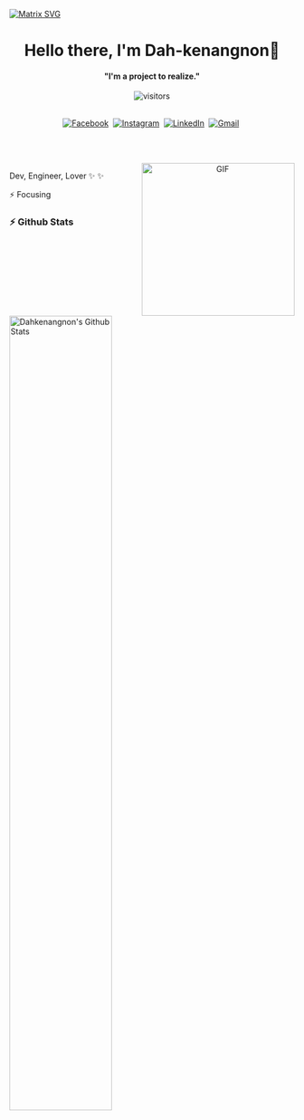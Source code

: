   [![Matrix SVG](https://raw.githubusercontent.com/rodrigograca31/rodrigograca31/master/matrix.svg)](https://www.youtube.com/Dahkenangnon) 
<p>
  <h1 align="center"><b>Hello there, I'm Dah-kenangnon👋</b></h1>
</p>

<p>
  <h4 align="center"><b>"I'm a project to realize."</b></h4>
</p>

<p align="center">
    <img align="center" alt="visitors" src="https://gpvc.arturio.dev/Dahkenangnon" />
</p>

<p align="center">
<br>
<a href="https://web.facebook.com/profile.php?id=100006288829164"><img src="https://img.shields.io/badge/facebook-%231877F2.svg?&style=for-the-badge&logo=facebook&logoColor=white" alt="Facebook" /></a>&nbsp;
<a href="https://instagram.com/epatriote"><img src="https://img.shields.io/badge/instagram-%23E4405F.svg?&style=for-the-badge&logo=instagram&logoColor=white" alt="Instagram" /></a>&nbsp;
<a href="https://www.youtube.com/Dahkenangnon"><img src="https://img.shields.io/badge/youtube-%230077B5.svg?&style=for-the-badge&logo=youtube&logoColor=red" alt="LinkedIn" /></a>&nbsp;
<a href="mailto:dah.kenangnon@gmail.com?subject=Hola%20Sumanth"><img src="https://img.shields.io/badge/gmail-%23D14836.svg?&style=for-the-badge&logo=gmail&logoColor=white" alt="Gmail"/></a>&nbsp;
</p>

<br>

<p align="center">
<br>
<img align="right" height="270px" alt="GIF" src="https://avatars2.githubusercontent.com/u/57219141?s=460&u=f0fb10260090a00c86ccac8bd84f76673258a4e5&v=4" />

Dev, Engineer, Lover ✨ ✨

⚡ Focusing
</p>

### :zap: Github Stats

  <img align="left" src="https://github-readme-stats.sumanth-talluri.vercel.app/api?username=Dahkenangnon&show_icons=true&title_color=fff&icon_color=79ff97&text_color=efefef&bg_color=24292e" alt="Dahkenangnon's Github Stats" width="60%">
